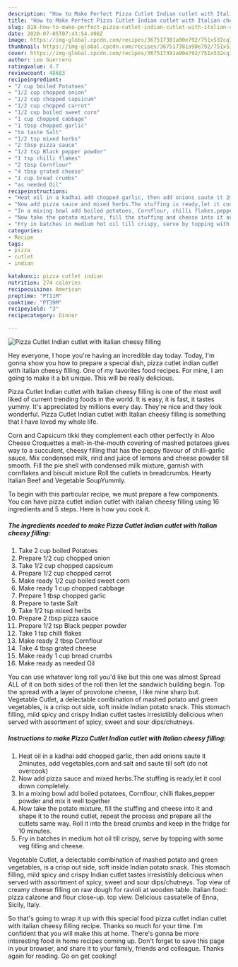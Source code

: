```yaml
---
description: "How to Make Perfect Pizza Cutlet Indian cutlet with Italian cheesy filling"
title: "How to Make Perfect Pizza Cutlet Indian cutlet with Italian cheesy filling"
slug: 818-how-to-make-perfect-pizza-cutlet-indian-cutlet-with-italian-cheesy-filling
date: 2020-07-05T07:43:54.498Z
image: https://img-global.cpcdn.com/recipes/367517381a90e792/751x532cq70/pizza-cutlet-indian-cutlet-with-italian-cheesy-filling-recipe-main-photo.jpg
thumbnail: https://img-global.cpcdn.com/recipes/367517381a90e792/751x532cq70/pizza-cutlet-indian-cutlet-with-italian-cheesy-filling-recipe-main-photo.jpg
cover: https://img-global.cpcdn.com/recipes/367517381a90e792/751x532cq70/pizza-cutlet-indian-cutlet-with-italian-cheesy-filling-recipe-main-photo.jpg
author: Leo Guerrero
ratingvalue: 4.7
reviewcount: 48683
recipeingredient:
- "2 cup boiled Potatoes"
- "1/2 cup chopped onion"
- "1/2 cup chopped capsicum"
- "1/2 cup chopped carrot"
- "1/2 cup boiled sweet corn"
- "1 cup chopped cabbage"
- "1 tbsp chopped garlic"
- "to taste Salt"
- "1/2 tsp mixed herbs"
- "2 tbsp pizza sauce"
- "1/2 tsp Black pepper powder"
- "1 tsp chilli flakes"
- "2 tbsp Cornflour"
- "4 tbsp grated cheese"
- "1 cup bread crumbs"
- "as needed Oil"
recipeinstructions:
- "Heat oil in a kadhai add chopped garlic, then add onions saute it 2minutes, add vegetables,corn and salt and saute till soft (do not overcook)"
- "Now add pizza sauce and mixed herbs.The stuffing is ready,let it cool down completely."
- "In a mixing bowl add boiled potatoes, Cornflour, chilli flakes,pepper powder and mix it well together"
- "Now take the potato mixture, fill the stuffing and cheese into it and shape it to the round cutlet, repeat the process and prepare all the cutlets same way. Roll it into the bread crumbs and keep in the fridge for 10 minutes."
- "Fry in batches in medium hot oil till crispy, serve by topping with some veg filling and cheese."
categories:
- Recipe
tags:
- pizza
- cutlet
- indian

katakunci: pizza cutlet indian 
nutrition: 274 calories
recipecuisine: American
preptime: "PT11M"
cooktime: "PT39M"
recipeyield: "3"
recipecategory: Dinner

---
```



![Pizza Cutlet Indian cutlet with Italian cheesy filling](https://img-global.cpcdn.com/recipes/367517381a90e792/751x532cq70/pizza-cutlet-indian-cutlet-with-italian-cheesy-filling-recipe-main-photo.jpg)

Hey everyone, I hope you're having an incredible day today. Today, I'm gonna show you how to prepare a special dish, pizza cutlet indian cutlet with italian cheesy filling. One of my favorites food recipes. For mine, I am going to make it a bit unique. This will be really delicious.

Pizza Cutlet Indian cutlet with Italian cheesy filling is one of the most well liked of current trending foods in the world. It is easy, it is fast, it tastes yummy. It's appreciated by millions every day. They're nice and they look wonderful. Pizza Cutlet Indian cutlet with Italian cheesy filling is something that I have loved my whole life.

Corn and Capsicum tikki they complement each other perfectly in Aloo Cheese Croquettes a melt-in-the-mouth covering of mashed potatoes gives way to a succulent, cheesy filling that has the peppy flavour of chilli-garlic sauce. Mix condensed milk, rind and juice of lemons and cheese powder till smooth. Fill the pie shell with condensed milk mixture, garnish with cornflakes and biscuit mixture Roll the cutlets in breadcrumbs. Hearty Italian Beef and Vegetable SoupYummly.


To begin with this particular recipe, we must prepare a few components. You can have pizza cutlet indian cutlet with italian cheesy filling using 16 ingredients and 5 steps. Here is how you cook it.

<!--inarticleads1-->

##### The ingredients needed to make Pizza Cutlet Indian cutlet with Italian cheesy filling:

1. Take 2 cup boiled Potatoes
1. Prepare 1/2 cup chopped onion
1. Take 1/2 cup chopped capsicum
1. Prepare 1/2 cup chopped carrot
1. Make ready 1/2 cup boiled sweet corn
1. Make ready 1 cup chopped cabbage
1. Prepare 1 tbsp chopped garlic
1. Prepare to taste Salt
1. Take 1/2 tsp mixed herbs
1. Prepare 2 tbsp pizza sauce
1. Prepare 1/2 tsp Black pepper powder
1. Take 1 tsp chilli flakes
1. Make ready 2 tbsp Cornflour
1. Take 4 tbsp grated cheese
1. Make ready 1 cup bread crumbs
1. Make ready as needed Oil


You can use whatever long roll you&#39;d like but this one was almost Spread ALL of it on both sides of the roll then let the sandwich building begin. Top the spread with a layer of provolone cheese, I like mine sharp but. Vegetable Cutlet, a delectable combination of mashed potato and green vegetables, is a crisp out side, soft inside Indian potato snack. This stomach filling, mild spicy and crispy Indian cutlet tastes irresistibly delicious when served with assortment of spicy, sweet and sour dips/chutneys. 

<!--inarticleads2-->

##### Instructions to make Pizza Cutlet Indian cutlet with Italian cheesy filling:

1. Heat oil in a kadhai add chopped garlic, then add onions saute it 2minutes, add vegetables,corn and salt and saute till soft (do not overcook)
1. Now add pizza sauce and mixed herbs.The stuffing is ready,let it cool down completely.
1. In a mixing bowl add boiled potatoes, Cornflour, chilli flakes,pepper powder and mix it well together
1. Now take the potato mixture, fill the stuffing and cheese into it and shape it to the round cutlet, repeat the process and prepare all the cutlets same way. Roll it into the bread crumbs and keep in the fridge for 10 minutes.
1. Fry in batches in medium hot oil till crispy, serve by topping with some veg filling and cheese.


Vegetable Cutlet, a delectable combination of mashed potato and green vegetables, is a crisp out side, soft inside Indian potato snack. This stomach filling, mild spicy and crispy Indian cutlet tastes irresistibly delicious when served with assortment of spicy, sweet and sour dips/chutneys. Top view of creamy cheese filling on raw dough for ravioli at wooden table. Italian food: pizza calzone and flour close-up. top view. Delicious cassatelle of Enna, Sicily, Italy. 

So that's going to wrap it up with this special food pizza cutlet indian cutlet with italian cheesy filling recipe. Thanks so much for your time. I'm confident that you will make this at home. There's gonna be more interesting food in home recipes coming up. Don't forget to save this page in your browser, and share it to your family, friends and colleague. Thanks again for reading. Go on get cooking!
